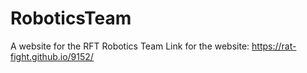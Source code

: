 # RoboticsTeam
A website for the RFT Robotics Team
Link for the website:  https://rat-fight.github.io/9152/
